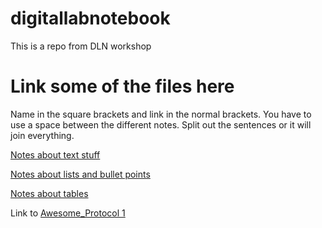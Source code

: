 # digitallabnotebook
This is a repo from DLN workshop

# Link some of the files here 

Name in the square brackets and link in the normal brackets. You have to use a space between the different notes. Split out the sentences or it will join everything.

[Notes about text stuff](text_stuff.md)

[Notes about lists and bullet points](lists_and_bullets.md)

[Notes about tables](tables.md)

Link to [Awesome_Protocol 1](Methods/Awesome_protocol1.md)




